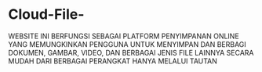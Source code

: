 # Cloud-File-
WEBSITE INI BERFUNGSI SEBAGAI PLATFORM PENYIMPANAN ONLINE YANG MEMUNGKINKAN PENGGUNA UNTUK MENYIMPAN DAN BERBAGI DOKUMEN, GAMBAR, VIDEO, DAN BERBAGAI JENIS FILE LAINNYA SECARA MUDAH DARI BERBAGAI PERANGKAT HANYA MELALUI TAUTAN
